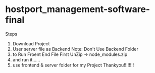 # hostport_management-software-final
 Steps 
1. Download Project
2. User server file as Backend Note: Don't Use Backend Folder 
3. to Run Froent End File First UnZip -> node_modules.zip
4. and run it......
5. use frontend & server folder for my Project
Thankyou!!!!!!!!
